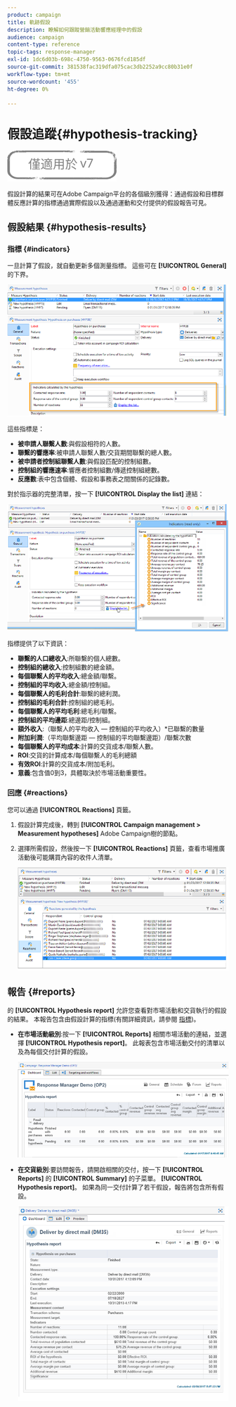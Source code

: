 ```yaml
---
product: campaign
title: 軌跡假設
description: 瞭解如何跟蹤營銷活動響應經理中的假設
audience: campaign
content-type: reference
topic-tags: response-manager
exl-id: 1dc6d03b-698c-4750-9563-0676fcd185df
source-git-commit: 381538fac319dfa075cac3db2252a9cc80b31e0f
workflow-type: tm+mt
source-wordcount: '455'
ht-degree: 0%

---
```


# 假設追蹤{#hypothesis-tracking}

![](../../assets/v7-only.svg)

假設計算的結果可在Adobe Campaign平台的各個級別獲得：通過假設和目標群體反應計算的指標通過實際假設以及通過運動和交付提供的假設報告可見。

## 假設結果 {#hypothesis-results}

### 指標 {#indicators}

一旦計算了假設，就自動更新多個測量指標。 這些可在 **[!UICONTROL General]** 的下界。

![](assets/response_hypothesis_delivery_example_010.png)

這些指標是：

* **被申請人聯繫人數**:與假設相符的人數。
* **聯繫的響應率**:被申請人聯繫人數/交貨期間聯繫的總人數。
* **被申請者控制組聯繫人數**:與假設匹配的控制組數。
* **控制組的響應速率**:響應者控制組數/傳遞控制組總數。
* **反應數**:表中包含個體、假設和事務表之間關係的記錄數。

對於指示器的完整清單，按一下 **[!UICONTROL Display the list]** 連結：

![](assets/response_hypothesis_indicators_002.png)

指標提供了以下資訊：

* **聯繫的人口總收入**:所聯繫的個人總數。
* **控制組的總收入**:控制組數的總金額。
* **每個聯繫人的平均收入**:總金額/聯繫。
* **控制組的平均收入**:總金額/控制組。
* **每個聯繫人的毛利合計**:聯繫的總利潤。
* **控制組的毛利合計**:控制組的總毛利。
* **每個聯繫人的平均毛利**:總毛利/聯繫。
* **控制組的平均邊距**:總邊距/控制組。
* **額外收入**:（聯繫人的平均收入 — 控制組的平均收入）&#42;已聯繫的數量
* **附加利潤**:（平均聯繫邊距 — 控制組的平均聯繫邊距）/聯繫次數
* **每個聯繫人的平均成本**:計算的交貨成本/聯繫人數。
* **ROI**:交貨的計算成本/每個聯繫人的毛利總額
* **有效ROI**:計算的交貨成本/附加毛利。
* **意義**:包含值0到3，具體取決於市場活動重要性。

### 回應 {#reactions}

您可以通過 **[!UICONTROL Reactions]** 頁籤。

1. 假設計算完成後，轉到 **[!UICONTROL Campaign management > Measurement hypotheses]** Adobe Campaign樹的節點。
1. 選擇所需假設，然後按一下 **[!UICONTROL Reactions]** 頁籤，查看市場推廣活動後可能購買內容的收件人清單。

   ![](assets/response_hypothesis_reactions_001.png)

## 報告 {#reports}

的 **[!UICONTROL Hypothesis report]** 允許您查看對市場活動和交貨執行的假設的結果。 本報告包含由假設計算的指標(有關詳細資訊，請參閱 [指標](#indicators))。

* **在市場活動級別**:按一下 **[!UICONTROL Reports]** 相關市場活動的連結，並選擇 **[!UICONTROL Hypothesis report]**。 此報表包含市場活動交付的清單以及為每個交付計算的假設。

   ![](assets/response_hypothesis_campaign_report_001.png)

* **在交貨級別**:要訪問報告，請開啟相關的交付，按一下 **[!UICONTROL Reports]** 的 **[!UICONTROL Summary]** 的子菜單。 **[!UICONTROL Hypothesis report]**。 如果為同一交付計算了若干假設，報告將包含所有假設。

   ![](assets/response_hypothesis_delivery_report_001.png)
